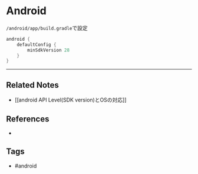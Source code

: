 # Android
`/android/app/build.gradle`で設定
```gradle
android {
	defaultConfig {
 		minSdkVersion 28
	}
}
```

----
## Related Notes
- [[android API Level(SDK version)とOSの対応]]

## References
- 

## Tags
- #android 